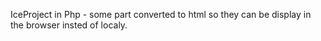 IceProject in Php - some part converted to html so they can be display in the browser insted of localy.
